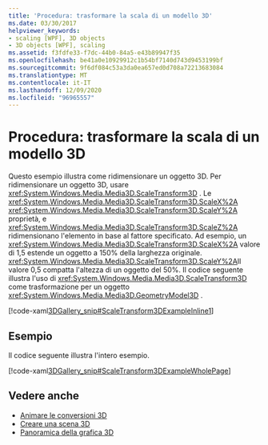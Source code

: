 ```yaml
---
title: 'Procedura: trasformare la scala di un modello 3D'
ms.date: 03/30/2017
helpviewer_keywords:
- scaling [WPF], 3D objects
- 3D objects [WPF], scaling
ms.assetid: f3fdfe33-f7dc-44b0-84a5-e43b89947f35
ms.openlocfilehash: be41a0e10929912c1b54bf7140d743d9453199bf
ms.sourcegitcommit: 9f6df084c53a3da0ea657ed0d708a72213683084
ms.translationtype: MT
ms.contentlocale: it-IT
ms.lasthandoff: 12/09/2020
ms.locfileid: "96965557"
---
```

# <a name="how-to-transform-the-scale-of-a-3d-model"></a>Procedura: trasformare la scala di un modello 3D
Questo esempio illustra come ridimensionare un oggetto 3D. Per ridimensionare un oggetto 3D, usare <xref:System.Windows.Media.Media3D.ScaleTransform3D> . Le <xref:System.Windows.Media.Media3D.ScaleTransform3D.ScaleX%2A> <xref:System.Windows.Media.Media3D.ScaleTransform3D.ScaleY%2A> proprietà, e <xref:System.Windows.Media.Media3D.ScaleTransform3D.ScaleZ%2A> ridimensionano l'elemento in base al fattore specificato. Ad esempio, un <xref:System.Windows.Media.Media3D.ScaleTransform3D.ScaleX%2A> valore di 1,5 estende un oggetto a 150% della larghezza originale. <xref:System.Windows.Media.Media3D.ScaleTransform3D.ScaleY%2A>Il valore 0,5 compatta l'altezza di un oggetto del 50%. Il codice seguente illustra l'uso di <xref:System.Windows.Media.Media3D.ScaleTransform3D> come trasformazione per un oggetto <xref:System.Windows.Media.Media3D.GeometryModel3D> .  
  
 [!code-xaml[3DGallery_snip#ScaleTransform3DExampleInline1](~/samples/snippets/csharp/VS_Snippets_Wpf/3DGallery_snip/CS/ScaleTransform3DExample.xaml#scaletransform3dexampleinline1)]  
  
## <a name="example"></a>Esempio  
 Il codice seguente illustra l'intero esempio.  
  
 [!code-xaml[3DGallery_snip#ScaleTransform3DExampleWholePage](~/samples/snippets/csharp/VS_Snippets_Wpf/3DGallery_snip/CS/ScaleTransform3DExample.xaml#scaletransform3dexamplewholepage)]  
  
## <a name="see-also"></a>Vedere anche

- [Animare le conversioni 3D](how-to-animate-3-d-translations.md)
- [Creare una scena 3D](how-to-create-a-3-d-scene.md)
- [Panoramica della grafica 3D](3-d-graphics-overview.md)
